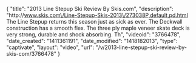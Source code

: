 {
    "title": "2013 Line Stepup Ski Review By Skis.com",
    "description": "http:\/\/www.skis.com\/Line-Stepup-Skis-2013\/273038P,default,pd.html  The Line Stepup returns this season just as sick as ever. The Deckwall construction has a smooth flex. The three ply maple veneer skate deck is very strong, durable and shock absorbing. Th",
    "videoid": "3766478",
    "date_created": "1411361191",
    "date_modified": "1418182013",
    "type": "captivate",
    "layout": "video",
    "url": "\/v\/2013-line-stepup-ski-review-by-skis-com\/3766478"
}